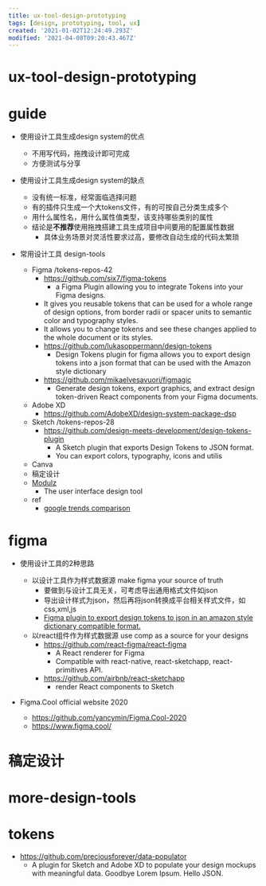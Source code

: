 ```yaml
---
title: ux-tool-design-prototyping
tags: [design, prototyping, tool, ux]
created: '2021-01-02T12:24:49.293Z'
modified: '2021-04-08T09:20:43.467Z'
---
```


# ux-tool-design-prototyping

# guide

- 使用设计工具生成design system的优点
  - 不用写代码，拖拽设计即可完成
  - 方便测试与分享

- 使用设计工具生成design system的缺点
  - 没有统一标准，经常面临选择问题
  - 有的插件只生成一个大tokens文件，有的可按自己分类生成多个
  - 用什么属性名，用什么属性值类型，该支持哪些类别的属性
  - 结论是**不推荐**使用拖拽搭建工具生成项目中间要用的配置属性数据
    - 具体业务场景对灵活性要求过高，要修改自动生成的代码太繁琐

- 常用设计工具 design-tools
  - Figma /tokens-repos-42
    - https://github.com/six7/figma-tokens
      - a Figma Plugin allowing you to integrate Tokens into your Figma designs.
    - It gives you reusable tokens that can be used for a whole range of design options, from border radii or spacer units to semantic color and typography styles. 
    - It allows you to change tokens and see these changes applied to the whole document or its styles.
    - https://github.com/lukasoppermann/design-tokens
      - Design Tokens plugin for figma allows you to export design tokens into a json format that can be used with the Amazon style dictionary 
    - https://github.com/mikaelvesavuori/figmagic
      - Generate design tokens, export graphics, and extract design token-driven React components from your Figma documents.
  - Adobe XD
    - https://github.com/AdobeXD/design-system-package-dsp
  - Sketch /tokens-repos-28
    - https://github.com/design-meets-development/design-tokens-plugin
      - A Sketch plugin that exports Design Tokens to JSON format. 
      - You can export colors, typography, icons and utilis
  - Canva
  - 稿定设计
  - [Modulz](https://www.modulz.app/)
    - The user interface design tool
  - ref
    - [google trends comparison](https://trends.google.com/trends/explore?date=today%205-y&geo=US&q=%2Fg%2F11f65940xs,%2Fg%2F11cmy5dpl7,%2Fg%2F11c3xbl03p)

# figma

- 使用设计工具的2种思路
  - 以设计工具作为样式数据源 make figma your source of truth
    - 要做到与设计工具无关，可考虑导出通用格式文件如json
    - 导出设计样式为json，然后再将json转换成平台相关样式文件，如css,xml,js
    - [Figma plugin to export design tokens to json in an amazon style dictionary compatible format.](https://github.com/lukasoppermann/design-tokens)
  - 以react组件作为样式数据源 use comp as a source for your designs
    - https://github.com/react-figma/react-figma
      - A React renderer for Figma
      - Compatible with react-native, react-sketchapp, react-primitives API.
    - https://github.com/airbnb/react-sketchapp
      - render React components to Sketch 

- Figma.Cool official website 2020
  - https://github.com/yancymin/Figma.Cool-2020
  - https://www.figma.cool/
# 稿定设计

# more-design-tools

# tokens

- https://github.com/preciousforever/data-populator
  - A plugin for Sketch and Adobe XD to populate your design mockups with meaningful data. Goodbye Lorem Ipsum. Hello JSON.
